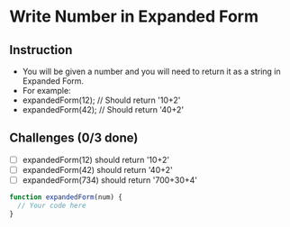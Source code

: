 # Write Number in Expanded Form

## Instruction
- You will be given a number and you will need to return it as a string in Expanded Form.
- For example:
- expandedForm(12); // Should return '10+2'
- expandedForm(42); // Should return '40+2'

## Challenges (0/3 done)
- [ ] expandedForm(12) should return '10+2'
- [ ] expandedForm(42) should return '40+2'
- [ ] expandedForm(734) should return '700+30+4'

```js
function expandedForm(num) {
  // Your code here
}
```
